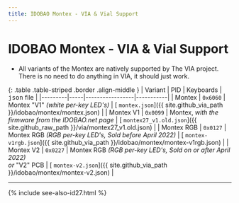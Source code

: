 ```yaml
---
title: IDOBAO Montex - VIA & Vial Support
---
```


# IDOBAO Montex - VIA & Vial Support

<div class="border shadow shadow-sm border-info bg-info bg-opacity-10 rounded-3 p-2 mb-4 text-opacity-75">
  <ul class="fa-ul mb-0 me-3">
  <li><span class="fa-li"><i class="fas fa-info-circle text-info"></i></span>
    All variants of the Montex are natively supported by The VIA project.
    There is no need to do anything in VIA, it should just work.
    </li>
  </ul>
</div>

{: .table .table-striped .border .align-middle }
| Variant | PID | Keyboards        | <tt>json</tt> file |
|---------|-----|-----------------|-----------|
| Montex | `0x6060` | Montex "V1" *(white per-key LED's)* | [<i class="fab fa-github-alt"></i> `montex.json`]({{ site.github_via_path }}/idobao/montex/montex.json) | 
| Montex V1 | `0x0099` | Montex, *with the firmware from the IDOBAO.net page* | [<i class="fas fa-rotate-90 fa-download"></i> `montex27_v1.old.json`]({{ site.github_raw_path }}/via/montex27_v1.old.json) |
| Montex RGB | `0x0127` | Montex RGB *(RGB per-key LED's, <span class="text-danger">Sold before April 2022</span>)* | [<i class="fab fa-github-alt"></i> `montex-v1rgb.json`]({{ site.github_via_path }}/idobao/montex/montex-v1rgb.json) |
| Montex V2 | `0x0227` | Montex RGB *(RGB per-key LED's, <span class="text-danger">Sold on or after April 2022</span>)*<br>*or* "V2" PCB | [<i class="fab fa-github-alt"></i> `montex-v2.json`]({{ site.github_via_path }}/idobao/montex/montex-v2.json) |


---

{% include see-also-id27.html %}
